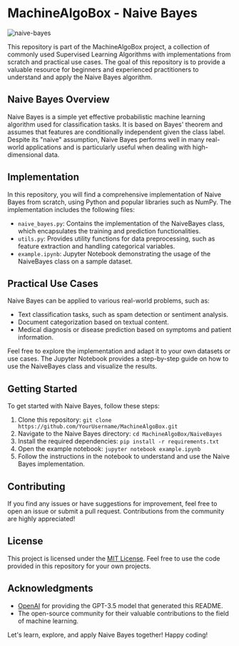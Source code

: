 # MachineAlgoBox - Naive Bayes

![naive-bayes](https://example.com/naive-bayes.png)

This repository is part of the MachineAlgoBox project, a collection of commonly used Supervised Learning Algorithms with implementations from scratch and practical use cases. The goal of this repository is to provide a valuable resource for beginners and experienced practitioners to understand and apply the Naive Bayes algorithm.

## Naive Bayes Overview
Naive Bayes is a simple yet effective probabilistic machine learning algorithm used for classification tasks. It is based on Bayes' theorem and assumes that features are conditionally independent given the class label. Despite its "naive" assumption, Naive Bayes performs well in many real-world applications and is particularly useful when dealing with high-dimensional data.

## Implementation
In this repository, you will find a comprehensive implementation of Naive Bayes from scratch, using Python and popular libraries such as NumPy. The implementation includes the following files:

- `naive_bayes.py`: Contains the implementation of the NaiveBayes class, which encapsulates the training and prediction functionalities.
- `utils.py`: Provides utility functions for data preprocessing, such as feature extraction and handling categorical variables.
- `example.ipynb`: Jupyter Notebook demonstrating the usage of the NaiveBayes class on a sample dataset.

## Practical Use Cases
Naive Bayes can be applied to various real-world problems, such as:

- Text classification tasks, such as spam detection or sentiment analysis.
- Document categorization based on textual content.
- Medical diagnosis or disease prediction based on symptoms and patient information.

Feel free to explore the implementation and adapt it to your own datasets or use cases. The Jupyter Notebook provides a step-by-step guide on how to use the NaiveBayes class and visualize the results.

## Getting Started
To get started with Naive Bayes, follow these steps:

1. Clone this repository: `git clone https://github.com/YourUsername/MachineAlgoBox.git`
2. Navigate to the Naive Bayes directory: `cd MachineAlgoBox/NaiveBayes`
3. Install the required dependencies: `pip install -r requirements.txt`
4. Open the example notebook: `jupyter notebook example.ipynb`
5. Follow the instructions in the notebook to understand and use the Naive Bayes implementation.

## Contributing
If you find any issues or have suggestions for improvement, feel free to open an issue or submit a pull request. Contributions from the community are highly appreciated!

## License
This project is licensed under the [MIT License](https://opensource.org/licenses/MIT). Feel free to use the code provided in this repository for your own projects.

## Acknowledgments
- [OpenAI](https://openai.com/) for providing the GPT-3.5 model that generated this README.
- The open-source community for their valuable contributions to the field of machine learning.

Let's learn, explore, and apply Naive Bayes together! Happy coding!